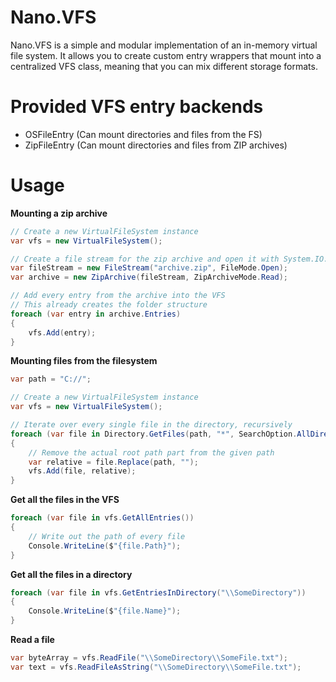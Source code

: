 # Nano.VFS
Nano.VFS is a simple and modular implementation of an in-memory virtual file system. It allows you to create custom entry wrappers that mount into a centralized VFS class, meaning that you can mix different storage formats.

# Provided VFS entry backends

- OSFileEntry (Can mount directories and files from the FS)
- ZipFileEntry (Can mount directories and files from ZIP archives)

# Usage

**Mounting a zip archive**
```cs
// Create a new VirtualFileSystem instance
var vfs = new VirtualFileSystem();

// Create a file stream for the zip archive and open it with System.IO.Compression's ZipArchive
var fileStream = new FileStream("archive.zip", FileMode.Open);
var archive = new ZipArchive(fileStream, ZipArchiveMode.Read);

// Add every entry from the archive into the VFS
// This already creates the folder structure
foreach (var entry in archive.Entries)
{
	vfs.Add(entry);
}  
```

**Mounting files from the filesystem**
```cs
var path = "C://";

// Create a new VirtualFileSystem instance
var vfs = new VirtualFileSystem();

// Iterate over every single file in the directory, recursively
foreach (var file in Directory.GetFiles(path, "*", SearchOption.AllDirectories))
{
	// Remove the actual root path part from the given path
	var relative = file.Replace(path, "");
	vfs.Add(file, relative);
}
```

**Get all the files in the VFS**
```cs
foreach (var file in vfs.GetAllEntries())
{
	// Write out the path of every file
	Console.WriteLine($"{file.Path}");
}

```

**Get all the files in a directory**
```cs
foreach (var file in vfs.GetEntriesInDirectory("\\SomeDirectory"))
{
	Console.WriteLine($"{file.Name}");
}
```

**Read a file**
```cs
var byteArray = vfs.ReadFile("\\SomeDirectory\\SomeFile.txt");
var text = vfs.ReadFileAsString("\\SomeDirectory\\SomeFile.txt");
```